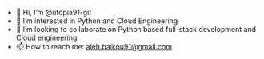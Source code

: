 - 👋 Hi, I’m @utopia91-git
- 👀 I’m interested in Python and Cloud Engineering
- 💞️ I’m looking to collaborate on Python based full-stack development and Cloud engineering.
- 📫 How to reach me: aleh.baikou91@gmail.com
<!---
topguru91-git/topguru91-git is a ✨ special ✨ repository because its `README.md` (this file) appears on your GitHub profile.
You can click the Preview link to take a look at your changes.
--->
